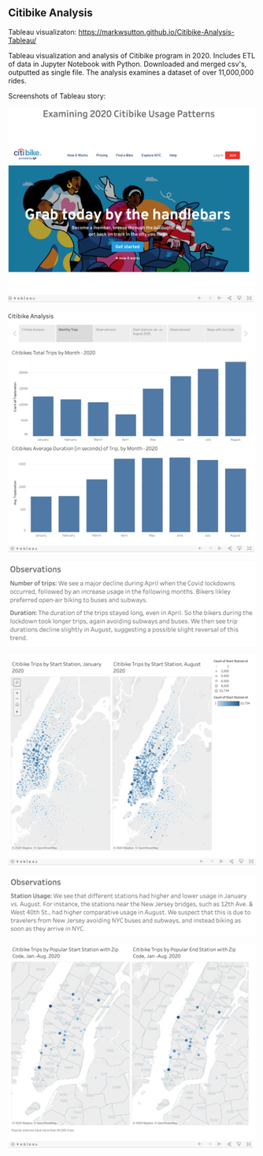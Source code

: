 ## Citibike Analysis

Tableau visualizaton: https://markwsutton.github.io/Citibike-Analysis-Tableau/

Tableau visualization and analysis of Citibike program in 2020. Includes ETL of data in Jupyter Notebook with Python. Downloaded and merged csv's, outputted as single file. The analysis examines a dataset of over 11,000,000 rides.

Screenshots of Tableau story:

![Image](https://github.com/markwsutton/Citibike-Analysis-Tableau/blob/main/images/1-Citibike.png)

![Image](https://github.com/markwsutton/Citibike-Analysis-Tableau/blob/main/images/2-Citibike.png)

![Image](https://github.com/markwsutton/Citibike-Analysis-Tableau/blob/main/images/3-Citibike.png)

![Image](https://github.com/markwsutton/Citibike-Analysis-Tableau/blob/main/images/4-Citibike.png)

![Image](https://github.com/markwsutton/Citibike-Analysis-Tableau/blob/main/images/5-Citibike.png)

![Image](https://github.com/markwsutton/Citibike-Analysis-Tableau/blob/main/images/6-Citibike.png)

